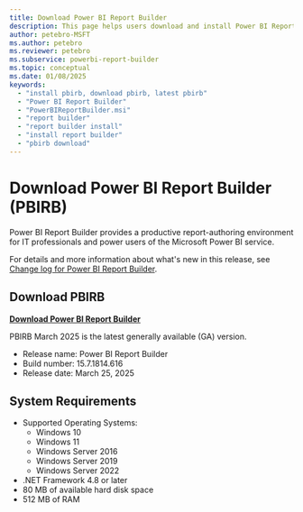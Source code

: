 ```yaml
---
title: Download Power BI Report Builder
description: This page helps users download and install Power BI Report Builder.
author: petebro-MSFT
ms.author: petebro
ms.reviewer: petebro
ms.subservice: powerbi-report-builder
ms.topic: conceptual
ms.date: 01/08/2025
keywords:
  - "install pbirb, download pbirb, latest pbirb"
  - "Power BI Report Builder"
  - "PowerBIReportBuilder.msi"
  - "report builder"
  - "report builder install"
  - "install report builder"
  - "pbirb download"
---
```


# Download Power BI Report Builder (PBIRB)

Power BI Report Builder provides a productive report-authoring environment for IT professionals and power users of the Microsoft Power BI service.

For details and more information about what's new in this release, see [Change log for Power BI Report Builder](paginated-reports-change-log.md).

## Download PBIRB

**[Download Power BI Report Builder](https://aka.ms/pbireportbuilderexe)**

PBIRB March 2025 is the latest generally available (GA) version.

- Release name: Power BI Report Builder
- Build number: 15.7.1814.616
- Release date: March 25, 2025

## System Requirements

- Supported Operating Systems:
  - Windows 10
  - Windows 11
  - Windows Server 2016
  - Windows Server 2019
  - Windows Server 2022
- .NET Framework 4.8 or later
- 80 MB of available hard disk space
- 512 MB of RAM
